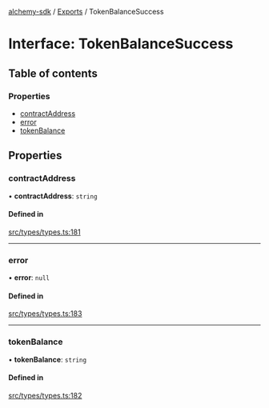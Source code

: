 [alchemy-sdk](../README.md) / [Exports](../modules.md) / TokenBalanceSuccess

# Interface: TokenBalanceSuccess

## Table of contents

### Properties

- [contractAddress](TokenBalanceSuccess.md#contractaddress)
- [error](TokenBalanceSuccess.md#error)
- [tokenBalance](TokenBalanceSuccess.md#tokenbalance)

## Properties

### contractAddress

• **contractAddress**: `string`

#### Defined in

[src/types/types.ts:181](https://github.com/alchemyplatform/alchemy-sdk-js/blob/c4bab3e/src/types/types.ts#L181)

___

### error

• **error**: ``null``

#### Defined in

[src/types/types.ts:183](https://github.com/alchemyplatform/alchemy-sdk-js/blob/c4bab3e/src/types/types.ts#L183)

___

### tokenBalance

• **tokenBalance**: `string`

#### Defined in

[src/types/types.ts:182](https://github.com/alchemyplatform/alchemy-sdk-js/blob/c4bab3e/src/types/types.ts#L182)
